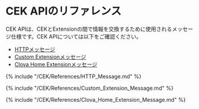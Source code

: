 # CEK APIのリファレンス
CEK APIは、CEKとExtensionの間で情報を交換するために使用されるメッセージ仕様です。CEK APIについては以下をご確認ください。
* [HTTPメッセージ](#HTTPMessage)
* [Custom Extensionメッセージ](#CustomExtMessage)
* [Clova Home Extensionメッセージ](#ClovaHomeExtMessage)

{% include "/CEK/References/HTTP_Message.md" %}

{% include "/CEK/References/Custom_Extension_Message.md" %}

{% include "/CEK/References/Clova_Home_Extension_Message.md" %}

